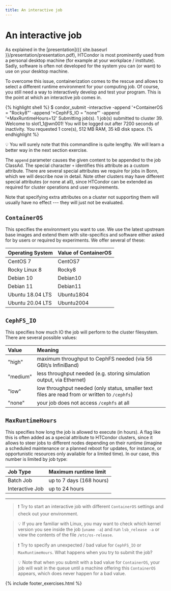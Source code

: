 ```yaml
---
title: An interactive job
---
```

# An interactive job

As explained in the [presentation]({{ site.baseurl }}/presentation/presentation.pdf), HTCondor is most prominently used from a personal desktop machine (for example at your workplace / institute). Sadly, software is often not developed for the system you can (or want) to use on your desktop machine.

To overcome this issue, containerization comes to the rescue and allows to select a different runtime environment for your computing job.
Of course, you still need a way to interactively develop and test your program. This is the point at which an interactive job comes in. 

{% highlight shell %}
$ condor_submit -interactive -append '+ContainerOS = "Rocky8"' -append '+CephFS_IO = "none"' -append '+MaxRuntimeHours=12'
Submitting job(s).
1 job(s) submitted to cluster 39.
Welcome to slot1_1@wn001!
You will be logged out after 7200 seconds of inactivity.
You requested 1 core(s), 512 MB RAM, 35 kB disk space.
{% endhighlight %}

:bulb: You will surely note that this commandline is quite lengthy. We will learn a better way in the next section exercise.

The `append` parameter causes the given content to be appended to the job ClassAd. The special character `+` identifies this attribute as a custom attribute. There are several special attributes we require for jobs in Bonn, which we will describe now in detail. Note other clusters may have different special attributes (or none at all), since HTCondor can be extended as required for cluster operations and user requirements.

Note that specifying extra attributes on a cluster not supporting them will usually have no effect --- they will just not be evaluated.

## `ContainerOS`
This specifies the environment you want to use. We use the latest upstream base images and extend them with site-specifics and software either asked for by users or required by experiments. We offer several of these:

| Operating System   | Value of ContainerOS |
|:-------------------|:---------------------|
| CentOS 7           | CentOS7              |
| Rocky Linux 8      | Rocky8               |
| Debian 10          | Debian10             |
| Debian 11          | Debian11             |
| Ubuntu 18.04 LTS   | Ubuntu1804           |
| Ubuntu 20.04 LTS   | Ubuntu2004           |

## `CephFS_IO`
This specifies how much IO the job will perform to the cluster filesystem. There are several possible values:

| Value    | Meaning              |
|:---------|:----------------------------------------------------------------------|
| "high"   | maximum throughput to CephFS needed (via 56 GBit/s InfiniBand)        |
| "medium" | less throughput needed (e.g. storing simulation output, via Ethernet) |
| "low"    | low throughput needed (only status, smaller text files are read from or written to `/cephfs`) |
| "none"   |your job does not access `/cephfs` at all                              |

## `MaxRuntimeHours`
This specifies how long the job is allowed to execute (in hours). A flag like this is often added as a special attribute to HTCondor clusters, since it allows to steer jobs to different nodes depending on their runtime (imagine a scheduled maintenance or a planned reboot for updates, for instance, or opportunistic resources only available for a limited time). In our case, this number is limited by job type:

| Job Type        | Maximum runtime limit    |
|:----------------|:-------------------------|
| Batch Job       | up to 7 days (168 hours) |
| Interactive Job | up to 24 hours           |

* * *

> :exclamation: Try to start an interactive job with different `ContainerOS` settings and check out your environment.

> :bulb: If you are familiar with Linux, you may want to check which kernel version you see inside the job (`uname -a`) and run `lsb_release -a` or view the contents of the file `/etc/os-release`.

> :exclamation: Try to specify an unexpected / bad value for `CephFS_IO` or `MaxRuntimeHours`. What happens when you try to submit the job?

> :bulb: Note that when you submit with a bad value for `ContainerOS`, your job will wait in the queue until a machine offering this `ContainerOS` appears, which does never happen for a bad value.

{% include footer_exercises.html %}
